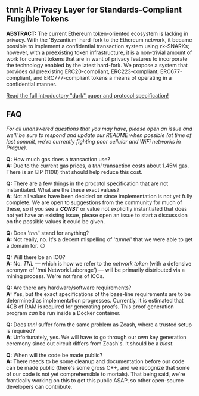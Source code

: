 ## tnnl: A Privacy Layer for Standards-Compliant Fungible Tokens

**ABSTRACT:** The current Ethereum token-oriented ecosystem is lacking in
privacy. With the 'Byzantium' hard-fork to the Ethereum network,
it became possible to implement a confidential transaction system
using zk-SNARKs; however, with a preexisting token infrastructure,
it is a non-trivial amount of work for current tokens that are in
want of privacy features to incorporate the technology enabled by
the latest hard-fork. We propose a system that provides 
_all_ preexisting ERC20-compliant, ERC223-compliant, ERC677-compliant, and ERC777-compliant tokens
a means of operating in a confidential manner.

[Read the full introductory "dark" paper and protocol specification!](../master/tnnl.pdf)

## FAQ

*For all unanswered questions that you may have, please open an issue and we'll be sure to respond and update our README when possible (at time of last commit, we're currently fighting poor cellular and WiFi networks in Prague).*

**Q:** How much gas does a transaction use?
<br />
**A:** Due to the current gas prices, a *tnnl* transaction costs about 1.45M gas. There is an EIP (1108) that should help reduce this cost.

**Q:** There are a few things in the procotol specification that are not instantiated. What are the these exact values?
<br />
**A:** Not all values have been decided on since implementation is not yet fully complete. We are open to suggestions from the community for much of these, so if you see a ***CONST*** or value not explicitly instantiated that does not yet have an existing issue, please open an issue to start a discusssion on the possible values it could be given.

**Q:** Does '*tnnl*' stand for anything?
<br />
**A:** Not really, no. It's a decent mispelling of '*tunnel*' that we were able to get a domain for. 😉

**Q:** Will there be an ICO?
<br />
**A:** No. *TNL* — which is how we refer to the *network token* (with a defensive acronym of '*tnnl* Network Laborage') — will be primarily distributed via a mining process. We're not fans of ICOs.

**Q:** Are there any hardware/software requirements?
<br />
**A:** Yes, but the exact specifications of the base-line requirements are to be determined as implementation progresses. Currently, it is estimated that 4GB of RAM is required for generating proofs. This proof generation program *can* be run inside a Docker container.

**Q:** Does *tnnl* suffer form the same problem as Zcash, where a trusted setup is required?
<br />
**A:** Unfortunately, yes. We will have to go through our own key generation ceremony since out circuit differs from Zcash's. It should be a *blast*.

**Q:** When will the code be made public?
<br />
**A:** There needs to be some cleanup and documentation before our code can be made public (there's some gross C++, and we recognize that some of our code is not yet comprehensible to mortals). That being said, we're frantically working on this to get this public ASAP, so other open-source developers can contribute.
